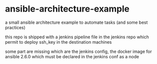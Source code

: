 # ansible-architecture-example
a small ansible architecture example to automate tasks (and some best practices)

this repo is shipped with a jenkins pipeline file in the jenkins repo which permit to deploy ssh_key in the destination machines

some part are missing which are the jenkins config, the docker image for ansible 2.6.0 which must be declared in the jenkins conf as a node
